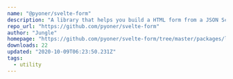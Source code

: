 ```yaml
---
name: "@pyoner/svelte-form"
description: "A library that helps you build a HTML form from a JSON Schema"
repo_url: "https://github.com/pyoner/svelte-form"
author: "Jungle"
homepage: "https://github.com/pyoner/svelte-form/tree/master/packages/lib#readme"
downloads: 22
updated: "2020-10-09T06:23:50.231Z"
tags: 
  - utility
---
```

